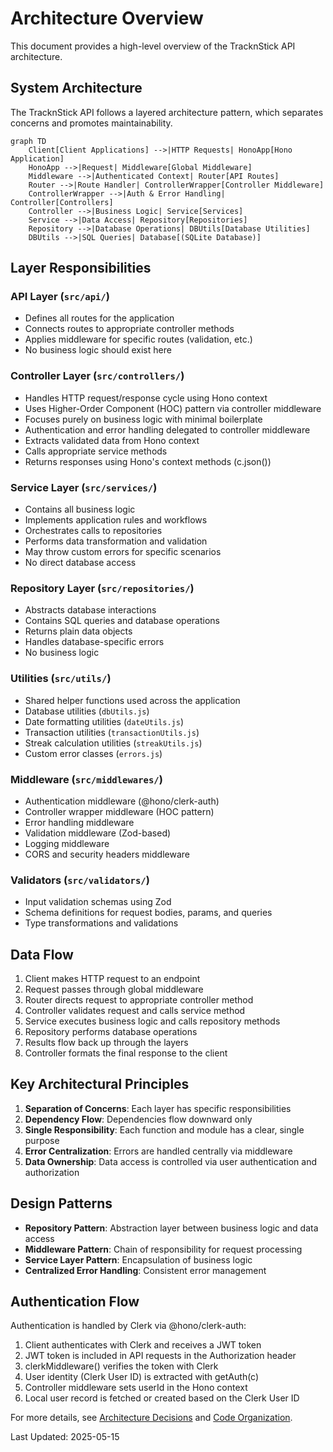 # Architecture Overview

This document provides a high-level overview of the TracknStick API architecture.

## System Architecture

The TracknStick API follows a layered architecture pattern, which separates concerns and promotes maintainability.

```mermaid
graph TD
    Client[Client Applications] -->|HTTP Requests| HonoApp[Hono Application]
    HonoApp -->|Request| Middleware[Global Middleware]
    Middleware -->|Authenticated Context| Router[API Routes]
    Router -->|Route Handler| ControllerWrapper[Controller Middleware]
    ControllerWrapper -->|Auth & Error Handling| Controller[Controllers]
    Controller -->|Business Logic| Service[Services]
    Service -->|Data Access| Repository[Repositories]
    Repository -->|Database Operations| DBUtils[Database Utilities]
    DBUtils -->|SQL Queries| Database[(SQLite Database)]
```

## Layer Responsibilities

### API Layer (`src/api/`)

- Defines all routes for the application
- Connects routes to appropriate controller methods
- Applies middleware for specific routes (validation, etc.)
- No business logic should exist here

### Controller Layer (`src/controllers/`)

- Handles HTTP request/response cycle using Hono context
- Uses Higher-Order Component (HOC) pattern via controller middleware
- Focuses purely on business logic with minimal boilerplate
- Authentication and error handling delegated to controller middleware
- Extracts validated data from Hono context
- Calls appropriate service methods
- Returns responses using Hono's context methods (c.json())

### Service Layer (`src/services/`)

- Contains all business logic
- Implements application rules and workflows
- Orchestrates calls to repositories
- Performs data transformation and validation
- May throw custom errors for specific scenarios
- No direct database access

### Repository Layer (`src/repositories/`)

- Abstracts database interactions
- Contains SQL queries and database operations
- Returns plain data objects
- Handles database-specific errors
- No business logic

### Utilities (`src/utils/`)

- Shared helper functions used across the application
- Database utilities (`dbUtils.js`)
- Date formatting utilities (`dateUtils.js`)
- Transaction utilities (`transactionUtils.js`)
- Streak calculation utilities (`streakUtils.js`)
- Custom error classes (`errors.js`)

### Middleware (`src/middlewares/`)

- Authentication middleware (@hono/clerk-auth)
- Controller wrapper middleware (HOC pattern)
- Error handling middleware
- Validation middleware (Zod-based)
- Logging middleware
- CORS and security headers middleware

### Validators (`src/validators/`)

- Input validation schemas using Zod
- Schema definitions for request bodies, params, and queries
- Type transformations and validations

## Data Flow

1. Client makes HTTP request to an endpoint
2. Request passes through global middleware
3. Router directs request to appropriate controller method
4. Controller validates request and calls service method
5. Service executes business logic and calls repository methods
6. Repository performs database operations
7. Results flow back up through the layers
8. Controller formats the final response to the client

## Key Architectural Principles

1. **Separation of Concerns**: Each layer has specific responsibilities
2. **Dependency Flow**: Dependencies flow downward only
3. **Single Responsibility**: Each function and module has a clear, single purpose
4. **Error Centralization**: Errors are handled centrally via middleware
5. **Data Ownership**: Data access is controlled via user authentication and authorization

## Design Patterns

- **Repository Pattern**: Abstraction layer between business logic and data access
- **Middleware Pattern**: Chain of responsibility for request processing
- **Service Layer Pattern**: Encapsulation of business logic
- **Centralized Error Handling**: Consistent error management

## Authentication Flow

Authentication is handled by Clerk via @hono/clerk-auth:

1. Client authenticates with Clerk and receives a JWT token
2. JWT token is included in API requests in the Authorization header
3. clerkMiddleware() verifies the token with Clerk
4. User identity (Clerk User ID) is extracted with getAuth(c)
5. Controller middleware sets userId in the Hono context
6. Local user record is fetched or created based on the Clerk User ID

For more details, see [Architecture Decisions](decisions.md) and [Code Organization](code-organization.md).

Last Updated: 2025-05-15

